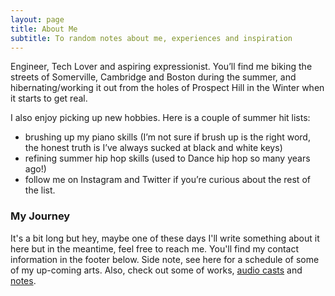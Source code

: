 ```yaml
---
layout: page
title: About Me
subtitle: To random notes about me, experiences and inspiration
---
```


Engineer, Tech Lover and aspiring expressionist. You’ll find me biking the streets of Somerville, Cambridge and Boston during the summer, and hibernating/working it out from the holes of Prospect Hill in the Winter when it starts to get real.

I also enjoy picking up new hobbies. Here is a couple of summer hit lists:

- brushing up my piano skills (I’m not sure if brush up is the right word, the honest truth is I’ve always sucked at black and white keys) 
- refining summer hip hop skills (used to Dance hip hop so many years ago!) 
- follow me on Instagram and Twitter if you’re curious about the rest of the list.

### My Journey

It's a bit long but hey, maybe one of these days I'll write something about it here but in the meantime, feel free to reach me. You'll find my contact information in the footer below.
Side note, see here for a schedule of some of my up-coming arts. Also, check out some of works, [audio casts](https://soundcloud.com/kuvie/k3-ke-mi) and [notes](http://obanko01.github.io/).